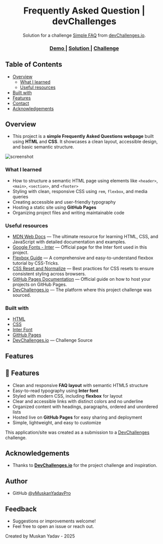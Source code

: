 <h1 align="center">Frequently Asked Question | devChallenges</h1>

<div align="center">
   Solution for a challenge <a href="https://devchallenges.io/challenge/simple-faq-challenge" target="_blank">Simple FAQ</a> from <a href="http://devchallenges.io" target="_blank">devChallenges.io</a>.
</div>

<div align="center">
  <h3>
    <a href="https://muskanyadavpro.github.io/1_Frequently_Asked_Question/">
      Demo
    </a>
    <span> | </span>
    <a href="https://github.com/MuskanYadavPro/1_Frequently_Asked_Question">
      Solution
    </a>
    <span> | </span>
    <a href="https://devchallenges.io/challenge/simple-faq-challenge">
      Challenge
    </a>
  </h3>
</div>

<!-- TABLE OF CONTENTS -->

## Table of Contents

- [Overview](#overview)
  - [What I learned](#what-i-learned)
  - [Useful resources](#useful-resources)
- [Built with](#built-with)
- [Features](#features)
- [Contact](#contact)
- [Acknowledgements](#acknowledgements)

<!-- OVERVIEW -->

## Overview
- This project is a **simple Frequently Asked Questions webpage**  built using **HTML** and **CSS**. It showcases a clean layout, accessible design, and basic semantic structure.

![screenshot](https://github.com/user-attachments/assets/411cbe6f-5436-4fc4-8893-2bc678a28133)

### What I learned

- How to structure a semantic HTML page using elements like `<header>`, `<main>`, `<section>`, and `<footer>`
- Styling with clean, responsive CSS using `rem`, `flexbox`, and media queries
- Creating accessible and user-friendly typography
- Hosting a static site using **GitHub Pages**
- Organizing project files and writing maintainable code


### Useful resources

- [MDN Web Docs](https://developer.mozilla.org/) — The ultimate resource for learning HTML, CSS, and JavaScript with detailed documentation and examples.
- [Google Fonts - Inter](https://fonts.google.com/specimen/Inter) — Official page for the Inter font used in this project.
- [Flexbox Guide](https://css-tricks.com/snippets/css/a-guide-to-flexbox/) — A comprehensive and easy-to-understand flexbox tutorial by CSS-Tricks.
- [CSS Reset and Normalize](https://necolas.github.io/normalize.css/) — Best practices for CSS resets to ensure consistent styling across browsers.
- [GitHub Pages Documentation](https://docs.github.com/en/pages) — Official guide on how to host your projects on GitHub Pages.
- [DevChallenges.io](https://devchallenges.io/) — The platform where this project challenge was sourced.

### Built with

- [HTML](https://developer.mozilla.org/en-US/docs/Web/HTML)
- [CSS](https://developer.mozilla.org/en-US/docs/Web/CSS)
- [Inter Font](https://fonts.google.com/specimen/Inter)
- [GitHub Pages](https://pages.github.com/)
- [DevChallenges.io](https://devchallenges.io/) — Challenge Source


## Features

## 🚀 Features

- Clean and responsive **FAQ layout** with semantic HTML5 structure
- Easy-to-read typography using **Inter font**
- Styled with modern CSS, including **flexbox** for layout
- Clear and accessible links with distinct colors and no underline
- Organized content with headings, paragraphs, ordered and unordered lists
- Hosted live on **GitHub Pages** for easy sharing and deployment
- Simple, lightweight, and easy to customize


This application/site was created as a submission to a [DevChallenges](https://devchallenges.io/challenges-dashboard) challenge.

## Acknowledgements

- Thanks to **[DevChallenges.io](https://devchallenges.io/)** for the project challenge and inspiration.

## Author

- GitHub [@yMuskanYadavPro](https://github.com/MuskanYadavPro/)

## Feedback
 - Suggestions or improvements welcome!
 - Feel free to open an issue or reach out.


Created by Muskan Yadav - 2025
